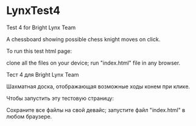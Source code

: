 # LynxTest4

Test 4 for Bright Lynx Team

A chessboard showing possible chess knight moves on click.

To run this test html page:

clone all the files on your device; run "index.html" file in any browser.

Тест 4 для Bright Lynx Team

Шахматная доска, отображающая возможные ходы конем при клике.

Чтобы запустить эту тестовую страницу:

Сохраните все файлы на свой девайс;
запустите файл "index.html" в любом браузере.
